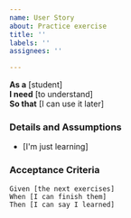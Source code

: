 ```yaml
---
name: User Story
about: Practice exercise
title: ''
labels: ''
assignees: ''

---
```


**As a** [student]  
 **I need** [to understand]  
 **So that** [I can use it later]  
   
 ### Details and Assumptions
 * [I'm just learning]
   
 ### Acceptance Criteria  
   
 ```gherkin
 Given [the next exercises]
 When [I can finish them]
 Then [I can say I learned]
 ```
